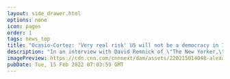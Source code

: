 ```yaml
---
layout: side_drawer.html
options: none
icon: pages
order: 1
tags: news_top
title: "Ocasio-Cortez: 'Very real risk' US will not be a democracy in 10 years"
description: "In an interview with David Remnick of \"The New Yorker,\" Rep. Alexandria-Ocasio Cortez (D-NY) says there's a \"very real risk\" the United States will not still be a democracy in a decade. Don Lemon and CNN Senior Political Analyst Ron Brownstein discuss."
imagePreview: https://cdn.cnn.com/cnnnext/dam/assets/220215014048-alexandria-ocasio-cortez-0212-san-antonio-texas-video-synd-2.jpg
pubDate: Tue, 15 Feb 2022 07:03:59 GMT
---
```

